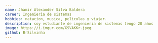 ```yaml
---
name: Jhamir Alexander Silva Baldera
career: Ingenieria de sistemas  
hobbies: natacion, musica, peliculas y viajar.
description: soy estudiante de ingenieria de sistemas tengo 20 años 
image: https://i.imgur.com/G9VAKKr.jpeg
github: BrSilvinha
---
```

